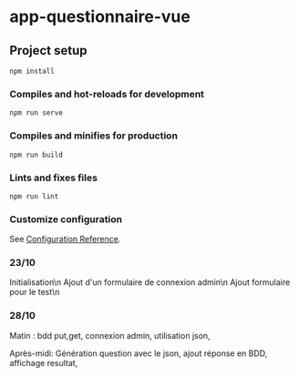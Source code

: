 # app-questionnaire-vue

## Project setup
```
npm install
```

### Compiles and hot-reloads for development
```
npm run serve
```

### Compiles and minifies for production
```
npm run build
```

### Lints and fixes files
```
npm run lint
```

### Customize configuration
See [Configuration Reference](https://cli.vuejs.org/config/).

### 23/10
Initialisation\n
Ajout d'un formulaire de connexion admin\n
Ajout formulaire pour le test\n

### 28/10
Matin : bdd put,get,
connexion admin,
utilisation json,

Après-midi: Génération question avec le json,
ajout réponse en BDD,
affichage resultat,
